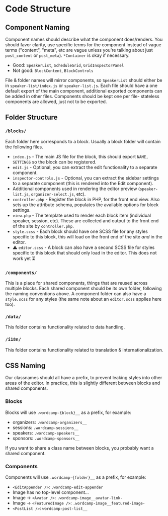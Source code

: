 # Code Structure

## Component Naming

Component names should describe what the component does/renders. You should favor clarity, use specific terms for the component instead of vague terms ("content", "meta", etc are vague unless you're talking about just `post_content` or `post_meta`). `*Container` is okay if necessary.

- Good: `SpeakerList`, `ScheduleGrid`, `GridInspectorPanel`
- Not good: `BlockContent`, `BlockControls`

File & folder names will mirror components, so `SpeakerList` should either be in `speaker-list/index.js` or `speaker-list.js`. Each file should have a one default export of the main component, additional exported components can be added in other files. Components should be kept one per file- stateless components are allowed, just not to be exported.

## Folder Structure

### `/blocks/`

Each folder here corresponds to a block. Usually a block folder will contain the following files.

- `index.js` - The main JS file for the block, this should export `NAME, SETTINGS` so the block can be registered.
- `edit.js` - Optional, you can extract the edit functionality to a separate component.
- `inspector-controls.js` - Optional, you can extract the sidebar settings to a separate component (this is rendered into the Edit component).
- Additional components used in rendering the editor preview (`speaker-list.js`, `organizer-select.js`, etc).
- `controller.php` - Register the block in PHP, for the front end view. Also sets up the attribute schema, populates the available options for block settings.
- `view.php` - The template used to render each block item (individual speaker, session, etc). These are collected and output to the front end of the site by `controller.php`.
- `style.scss` - Each block should have one SCSS file for any styles specific to this block, this will load on the front end of the site _and_ in the editor.
- ⚠️ `editor.scss` - A block can also have a second SCSS file for styles specific to this block that should only load in the editor. This does not work yet ⏳

### `/components/`

This is a place for shared components, things that are reused across multiple blocks. Each shared component should be its own folder, following the naming conventions above. A component folder can also have a `style.scss` for any styles (the same note about an `editor.scss` applies here too).

### `/data/`

This folder contains functionality related to data handling.

### `/i18n/`

This folder contains functionality related to translation & internationalization.

## CSS Naming

Our classnames should all have a prefix, to prevent leaking styles into other areas of the editor. In practice, this is slightly different between blocks and shared components.

### Blocks

Blocks will use `.wordcamp-{block}__` as a prefix, for example:

- organizers: `.wordcamp-organizers__`
- sessions: `.wordcamp-sessions__`
- speakers: `.wordcamp-speakers__`
- sponsors: `.wordcamp-sponsors__`

If you want to share a class name between blocks, you probably want a shared component.

### Components

Components will use `.wordcamp-{folder}__` as a prefix, for example:

- `<EditAppender />`: `.wordcamp-edit-appender`
- Image has no top-level component…
- Image -> `<Avatar />`: `.wordcamp-image__avatar-link-`
- Image -> `<FeaturedImage />`: `.wordcamp-image__featured-image-`
- `<PostList />`: `wordcamp-post-list__`

